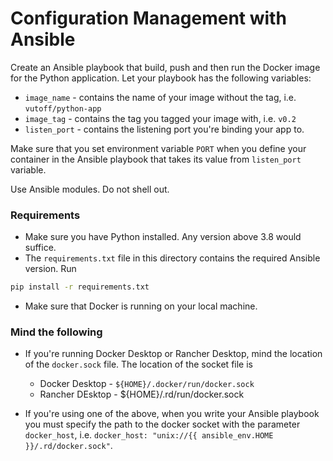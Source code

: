 # Configuration Management with Ansible 

Create an Ansible playbook that build, push and then run the Docker image for the Python
application. Let your playbook has the following variables:

* `image_name` - contains the name of your image without the tag, i.e. `vutoff/python-app`
* `image_tag` - contains the tag you tagged your image with, i.e. `v0.2`
* `listen_port` - contains the listening port you're binding your app to.

Make sure that you set environment variable `PORT` when you define your container
in the Ansible playbook that takes its value from `listen_port` variable.

Use Ansible modules. Do not shell out.

### Requirements

* Make sure you have Python installed. Any version above 3.8 would suffice.
* The `requirements.txt` file in this directory contains the required Ansible version. Run

```sh
pip install -r requirements.txt
```

* Make sure that Docker is running on your local machine.

### Mind the following

* If you're running Docker Desktop or Rancher Desktop, mind the location of the `docker.sock` file. The location of the socket file is
  * Docker Desktop - `${HOME}/.docker/run/docker.sock`
  * Rancher DEsktop - ${HOME}/.rd/run/docker.sock

* If you're using one of the above, when you write your Ansible playbook you
must specify the path to the docker socket with the parameter `docker_host`,
i.e. `docker_host: "unix://{{ ansible_env.HOME }}/.rd/docker.sock"`.
